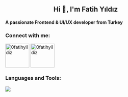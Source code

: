 <h2 align="center">Hi 👋, I'm Fatih Yıldız</h1>
<h4>A passionate Frontend & UI/UX developer from Turkey</h3>

<h3 align="left">Connect with me:</h3>
<p>
<a href="https://twitter.com/0fatihyildiz" target="blank"><img align="center" src="https://cardify.vercel.app/api/badges?border=false&borderColor=%23ddd&borderWidth=2&iconColor=&icons=twitter&preset=default&shadow=true&width=100" alt="0fatihyildiz" width="75" /></a>
<a href="https://www.instagram.com/0fatihyildiz/" target="blank"><img align="center" src="https://cardify.vercel.app/api/badges?border=false&borderColor=%23ddd&borderWidth=2&iconColor=&icons=instagram&preset=default&shadow=true&width=100" alt="0fatihyildiz" width="75" alt="0fatihyildiz"/> 
</a>
</p>

<h3 align="left">Languages and Tools:</h3>
<p>
  <img src="https://cardify.vercel.app/api/badges?border=false&borderColor=%23ddd&borderWidth=2&iconColor=&icons=javascript%2Cvercel%2Cvuedotjs%2Csass%2Ccss3%2Ctailwindcss%2Cfigma%2Calpinedotjs%2Cgit%2Cnuxtdotjs%2Cvite%2Cheroku%2Cnetlify&preset=gagarin-view&shadow=true&width=100">
</p>
